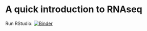 # A quick introduction to RNAseq

Run RStudio: [![Binder](http://mybinder.org/badge_logo.svg)](https://mybinder.org/v2/gh/ngs-docs/2020-ggg-298-first-day-rnaseq/2020.jan.2?urlpath=rstudio)
